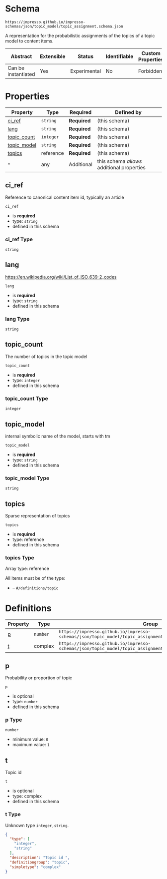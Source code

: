
#  Schema

```
https://impresso.github.io/impresso-schemas/json/topic_model/topic_assignment.schema.json
```

A representation for the probabilistic assignments of the topics of a topic model to content items.

| Abstract | Extensible | Status | Identifiable | Custom Properties | Additional Properties | Defined In |
|----------|------------|--------|--------------|-------------------|-----------------------|------------|
| Can be instantiated | Yes | Experimental | No | Forbidden | Permitted | [topic_assignment.schema.json](topic_assignment.schema.json) |

#  Properties

| Property | Type | Required | Defined by |
|----------|------|----------|------------|
| [ci_ref](#ci_ref) | `string` | **Required** |  (this schema) |
| [lang](#lang) | `string` | **Required** |  (this schema) |
| [topic_count](#topic_count) | `integer` | **Required** |  (this schema) |
| [topic_model](#topic_model) | `string` | **Required** |  (this schema) |
| [topics](#topics) | reference | **Required** |  (this schema) |
| `*` | any | Additional | this schema *allows* additional properties |

## ci_ref

Reference to canonical content item id, typically an article

`ci_ref`

* is **required**
* type: `string`
* defined in this schema

### ci_ref Type


`string`







## lang

https://en.wikipedia.org/wiki/List_of_ISO_639-2_codes

`lang`

* is **required**
* type: `string`
* defined in this schema

### lang Type


`string`







## topic_count

The number of topics in the topic model

`topic_count`

* is **required**
* type: `integer`
* defined in this schema

### topic_count Type


`integer`







## topic_model

internal symbolic name of the model, starts with tm

`topic_model`

* is **required**
* type: `string`
* defined in this schema

### topic_model Type


`string`







## topics

Sparse representation of topics

`topics`

* is **required**
* type: reference
* defined in this schema

### topics Type


Array type: reference

All items must be of the type:
* []() – `#/definitions/topic`








#  Definitions

| Property | Type | Group |
|----------|------|-------|
| [p](#p) | `number` | `https://impresso.github.io/impresso-schemas/json/topic_model/topic_assignment.schema.json#/definitions/topic` |
| [t](#t) | complex | `https://impresso.github.io/impresso-schemas/json/topic_model/topic_assignment.schema.json#/definitions/topic` |

## p

Probability or proportion of topic

`p`

* is optional
* type: `number`
* defined in this schema

### p Type


`number`

* minimum value: `0`
* maximum value: `1`





## t

Topic id 

`t`

* is optional
* type: complex
* defined in this schema

### t Type

Unknown type `integer,string`.

```json
{
  "type": [
    "integer",
    "string"
  ],
  "description": "Topic id ",
  "definitiongroup": "topic",
  "simpletype": "complex"
}
```




